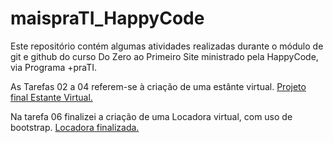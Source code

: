 # maispraTI_HappyCode
Este repositório contém algumas atividades realizadas durante o módulo de git e github do curso Do Zero ao Primeiro Site ministrado pela HappyCode, via Programa +praTI.

As Tarefas 02 a 04 referem-se à criação de uma estânte virtual.
<a href="https://estantevirtualbsw.netlify.app/">Projeto final Estante Virtual.</a>

Na tarefa 06 finalizei a criação de uma Locadora virtual, com uso de bootstrap. <a href="https://locadorabsw.netlify.app/">Locadora finalizada.</a>
